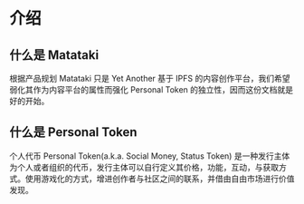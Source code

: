 # 介绍

## 什么是 Matataki

根据产品规划 Matataki 只是 Yet Another 基于 IPFS 的内容创作平台，我们希望弱化其作为内容平台的属性而强化 Personal Token 的独立性，因而这份文档就是好的开始。

## 什么是 Personal Token

个人代币 Personal Token(a.k.a. Social Money, Status Token) 是一种发行主体为个人或者组织的代币，发行主体可以自行定义其价格，功能，互动，与获取方式。使用游戏化的方式，增进创作者与社区之间的联系，并借由自由市场进行价值发现。
